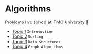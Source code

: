 # Algorithms
Problems I've solved at ITMO University :school_satchel:

- [Topic 1](/introduction) `Introduction`
- [Topic 2](/sorting) `Sorting`
- [Topic 3](/data-structures) `Data Structures`
- [Topic 4](/graph-algorithms) `Graph Algorithms`
